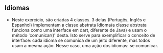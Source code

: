 ## Idiomas

- Neste exercício, são criadas 4 classes. 3 delas (Portugês, Inglês e Espanhol) implementam a classe abstrata Idioma(a classe abstrata funciona como uma interface em dart, diferente de Java) e usam o método 'comunicar()' desta. Isto serve para exemplificar o conceito de interface: cada idioma se comunica de um jeito diferente, mas todos usam a mesma ação. Nesse caso, uma ação dos idiomas: se comunicar. 